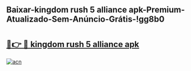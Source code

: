 
## Baixar-kingdom rush 5 alliance apk-Premium-Atualizado-Sem-Anúncio-Grátis-!gg8b0

# <h2><a href="https://andorid.site?title=kingdom_rush_5_alliance_apk&ref=27">🔗👉 🔴 kingdom rush 5 alliance apk</a></h2>

[![acn](https://github.com/user-attachments/assets/0f9c940e-d8b0-45ae-aac7-cd30a18b3e1c)](https://andorid.site?title=kingdom_rush_5_alliance_apk&ref=27)


